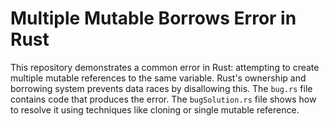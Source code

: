 # Multiple Mutable Borrows Error in Rust
This repository demonstrates a common error in Rust: attempting to create multiple mutable references to the same variable.  Rust's ownership and borrowing system prevents data races by disallowing this.
The `bug.rs` file contains code that produces the error. The `bugSolution.rs` file shows how to resolve it using techniques like cloning or single mutable reference.